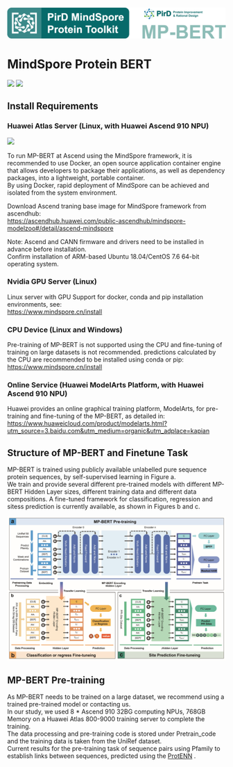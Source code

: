 ![image](./images/MP-BERT-logo.png)


# MindSpore Protein BERT
[![](https://img.shields.io/badge/Language-python=3.7-green.svg?style=for-the-badge)]()
[![](https://img.shields.io/badge/Framework-mindspore=1.8-blue.svg?style=for-the-badge)](https://www.mindspore.cn/en)

## Install Requirements
### Huawei Atlas Server (Linux, with Huawei Ascend 910 NPU)
[![](https://img.shields.io/badge/Environment-Docker>=18.03-yellow.svg??style=flat-square)](https://www.docker.com/) 

To run MP-BERT at Ascend using the MindSpore framework, it is recommended to use Docker, an open source application container engine that allows developers to package their applications, as well as dependency packages, into a lightweight, portable container.<br> By using Docker, rapid deployment of MindSpore can be achieved and isolated from the system environment.

Download Ascend traning base image for MindSpore framework from ascendhub: <br>
https://ascendhub.huawei.com/public-ascendhub/mindspore-modelzoo#/detail/ascend-mindspore

Note: Ascend and CANN firmware and drivers need to be installed in advance before installation.<br>
Confirm installation of ARM-based Ubuntu 18.04/CentOS 7.6 64-bit operating system.

### Nvidia GPU Server (Linux)
Linux server with GPU
Support for docker, conda and pip installation environments, see:<br>
https://www.mindspore.cn/install

### CPU Device (Linux and Windows)
Pre-training of MP-BERT is not supported using the CPU and fine-tuning of training on large datasets is not recommended. predictions calculated by the CPU are recommended to be installed using conda or pip:<br>
https://www.mindspore.cn/install

### Online Service (Huawei ModelArts Platform, with Huawei Ascend 910 NPU)
Huawei provides an online graphical training platform, ModelArts, for pre-training and fine-tuning of the MP-BERT, as detailed in:
https://www.huaweicloud.com/product/modelarts.html?utm_source=3.baidu.com&utm_medium=organic&utm_adplace=kapian

## Structure of MP-BERT and Finetune Task
MP-BERT is trained using publicly available unlabelled pure sequence protein sequences, by self-supervised learning in Figure a.<br>
We train and provide several different pre-trained models with different MP-BERT Hidden Layer sizes, different training data and different data compositions.
A fine-tuned framework for classification, regression and sitess prediction is currently available, as shown in Figures b and c.

![structure](./images/structure.jpg)

## MP-BERT Pre-training
As MP-BERT needs to be trained on a large dataset, we recommend using a trained pre-trained model or contacting us.<br>
In our study, we used 8 * Ascend 910 32BG computing NPUs, 768GB Memory on a Huawei Atlas 800-9000 training server to complete the training.<br>
The data processing and pre-training code is stored under Pretrain_code and the training data is taken from the UniRef dataset.<br>
Current results for the pre-training task of sequence pairs using Pfamily to establish links between sequences, predicted using the [ProtENN](https://console.cloud.google.com/storage/browser/brain-genomics-public/research/proteins/pfam/random_split) .<br>
 

